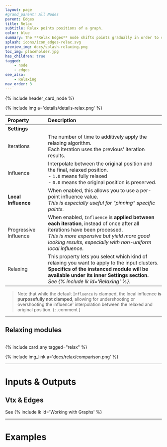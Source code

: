 ```yaml
---
layout: page
#grand_parent: All Nodes
parent: Edges
title: Relax
subtitle: Relax points positions of a graph.
color: blue
summary: The **Relax Edges** node shifts points gradually in order to smooth position in relation to their neighbors.
splash: icons/icon_edges-relax.svg
preview_img: docs/splash-relaxing.png
toc_img: placeholder.jpg
has_children: true
tagged: 
    - node
    - edges
see_also: 
    - Relaxing
nav_order: 3
---
```


{% include header_card_node %}

{% include img a='details/details-relax.png' %} 

| Property       | Description          |
|:-------------|:------------------|
|**Settings**||
| Iterations | The number of time to additively apply the relaxing algorithm.<br>Each iteration uses the previous' iteration results. |
| Influence | Interpolate between the original position and the final, relaxed position.<br>- `1.0` means fully relaxed<br>- `0.0` means the original position is preserved.  |
| **Local Influence** | When enabled, this allows you to use a per-point influence value.<br>*This is especially useful for "pinning" specific points.*|
| Progressive Influence | When enabled, `Influence` is **applied between each iteration**, instead of once after all iterations have been processed.<br>*This is more expensive but yield more good looking results, especially with non-uniform local influence.*|
| Relaxing           | This property lets you select which kind of relaxing you want to apply to the input clusters.<br>**Specifics of the instanced module will be available under its inner Settings section.**<br>*See {% include lk id='Relaxing' %}.*  |

>Note that while the default `Influence` is clamped, the local influence **is purposefully not clamped**, allowing for undershooting or overshooting the influence' interpolation between the relaxed and original position.
{: .comment }

---
## Relaxing modules
<br>
{% include card_any tagged="relax" %}

{% include img_link a='docs/relax/comparison.png' %} 

---
# Inputs & Outputs
## Vtx & Edges
See {% include lk id='Working with Graphs' %}

---
# Examples
